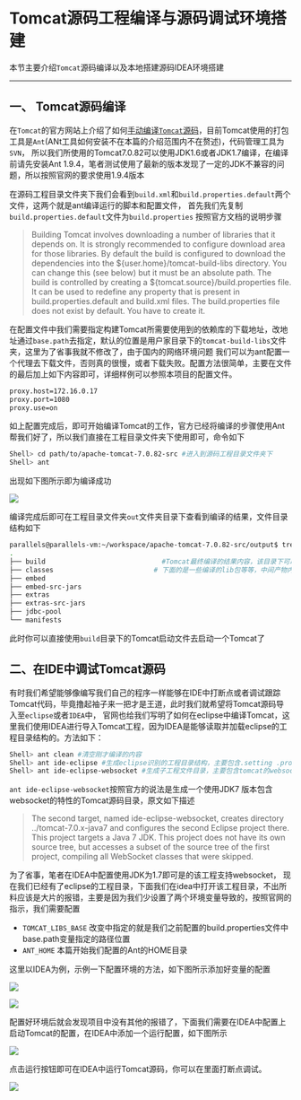 #  Tomcat源码工程编译与源码调试环境搭建

本节主要介绍`Tomcat`源码编译以及本地搭建源码IDEA环境搭建

--------------------

## 一、 Tomcat源码编译

在`Tomcat`的官方网站上介绍了如何[手动编译`Tomcat`源码](https://tomcat.apache.org/tomcat-7.0-doc/building.html)，目前Tomcat使用的打包工具是`Ant`(ANt工具如何安装不在本篇的介绍范围内不在赘述)，代码管理工具为`SVN`，
所以我们所使用的Tomcat7.0.82可以使用JDK1.6或者JDK1.7编译，在编译前请先安装Ant 1.9.4，笔者测试使用了最新的版本发现了一定的JDK不兼容的问题，所以按照官网的要求使用1.9.4版本

在源码工程目录文件夹下我们会看到`build.xml`和`build.properties.default`两个文件，这两个就是ant编译运行的脚本和配置文件，
首先我们先复制`build.properties.default`文件为`build.properties` 按照官方文档的说明步骤
> Building Tomcat involves downloading a number of libraries that it depends on. It is strongly recommended to configure download area for those libraries.
>  By default the build is configured to download the dependencies into the ${user.home}/tomcat-build-libs directory. You can change this (see below) but it must be an absolute path.
The build is controlled by creating a ${tomcat.source}/build.properties file. It can be used to redefine any property that is present in build.properties.default and build.xml files. The build.properties file does not exist by default. You have to create it.

 在配置文件中我们需要指定构建Tomcat所需要使用到的依赖库的下载地址，改地址通过`base.path`去指定，默认的位置是用户家目录下的`tomcat-build-libs`文件夹，这里为了省事我就不修改了，由于国内的网络环境问题
 我们可以为ant配置一个代理去下载文件，否则真的很慢，或者下载失败。配置方法很简单，主要在文件的最后加上如下内容即可，详细样例可以参照本项目的配置文件。

 ```bash
proxy.host=172.16.0.17
proxy.port=1080
proxy.use=on
 ```

 如上配置完成后，即可开始编译Tomcat的工作，官方已经将编译的步骤使用Ant帮我们好了，所以我们直接在工程目录文件夹下使用即可，命令如下
```bash
Shell> cd path/to/apache-tomcat-7.0.82-src #进入到源码工程目录文件夹下
Shell> ant                                                             #开始进行编译

```

出现如下图所示即为编译成功

![](https://github.com/liuwenru/tomcat7.0.82-codeview/blob/master/docs/images/antbuildsucccess.png)


编译完成后即可在工程目录文件夹`out`文件夹目录下查看到编译的结果，文件目录结构如下



```bash
parallels@parallels-vm:~/workspace/apache-tomcat-7.0.82-src/output$ tree  -L 1
.
├── build                             #Tomcat最终编译的结果内容，该目录下可以清晰的看见我们熟悉的conf bin lib 等目录
├── classes                         # 下面的是一些编译的lib包等等，中间产物内容，其中extras就是Tomcat官网提供的一些拓展包，例如Tomcat使用Log4j作为日志输出的jar包等等
├── embed
├── embed-src-jars
├── extras
├── extras-src-jars
├── jdbc-pool
└── manifests

```

此时你可以直接使用`build`目录下的Tomcat启动文件去启动一个Tomcat了



##  二、在IDE中调试Tomcat源码


有时我们希望能够像编写我们自己的程序一样能够在IDE中打断点或者调试跟踪Tomcat代码，毕竟撸起袖子来一把才是王道，此时我们就希望将Tomcat源码导入至`eclipse`或者`IDEA`中，
官网也给我们写明了如何在eclipse中编译Tomcat，这里我们使用IDEA进行导入Tomcat工程，因为IDEA是能够读取并加载eclipse的工程目录结构的。方法如下：
```bash
Shell> ant clean #清空刚才编译的内容
Shell> ant ide-eclipse #生成eclipse识别的工程目录结构，主要包含.setting .project .classpath等文件
Shell> ant ide-eclipse-websocket #生成子工程文件目录，主要包含tomcat的websocket的工程，你也可以不生成，
```

`ant ide-eclipse-websocket`按照官方的说法是生成一个使用JDK7 版本包含websocket的特性的Tomcat源码目录，原文如下描述

>The second target, named ide-eclipse-websocket, creates directory ../tomcat-7.0.x-java7 and configures the second Eclipse project there. This project targets a Java 7 JDK. This project does not have its own source tree, but accesses a subset of the source tree of the first project, compiling all WebSocket classes that were skipped.

为了省事，笔者在IDEA中配置使用JDK为1.7即可是的该工程支持websocket，
现在我们已经有了eclipse的工程目录，下面我们在idea中打开该工程目录，不出所料应该是大片的报错，主要是因为我们少设置了两个环境变量导致的，按照官网的指示，我们需要配置

- `TOMCAT_LIBS_BASE`   改变中指定的就是我们之前配置的build.properties文件中base.path变量指定的路径位置
- `ANT_HOME`  本篇开始我们配置的Ant的HOME目录

这里以IDEA为例，示例一下配置环境的方法，如下图所示添加好变量的配置

![](https://github.com/liuwenru/tomcat7.0.82-codeview/blob/master/docs/images/ideasetting.png)

![](https://github.com/liuwenru/tomcat7.0.82-codeview/blob/master/docs/images/ideamodulessetting.png)


配置好环境后就会发现项目中没有其他的报错了，下面我们需要在IDEA中配置上启动Tomcat的配置，在IDEA中添加一个运行配置，如下图所示

![](https://github.com/liuwenru/tomcat7.0.82-codeview/blob/master/docs/images/ideatomcatstart.png)

点击运行按钮即可在IDEA中运行Tomcat源码，你可以在里面打断点调试。

![](https://github.com/liuwenru/tomcat7.0.82-codeview/blob/master/docs/images/buildsuccess.png)






































